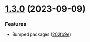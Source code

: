 # [1.3.0](https://github.com/BlueBaseJS/plugin-apollo-cache-persist/compare/v1.2.1...v1.3.0) (2023-09-09)

### Features

-   Bumped packages ([202fb9e](https://github.com/BlueBaseJS/plugin-apollo-cache-persist/commit/202fb9e3a12cba54fa07013a03084b6d224a2630))
